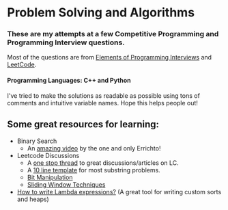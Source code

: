# Problem Solving and Algorithms
### These are my attempts at a few Competitive Programming and Programming Interview questions.

Most of the questions are from [Elements of Programming Interviews](/EPI) and [LeetCode](/LeetCode).

#### Programming Languages: C++ and Python

I've tried to make the solutions as readable as possible using tons of comments and intuitive variable names. Hope this helps people out!

## Some great resources for learning:
- Binary Search
  - An [amazing video](https://www.youtube.com/watch?v=GU7DpgHINWQ&t=882s) by the one and only Errichto!
- Leetcode Discussions
  - A [one stop thread](https://leetcode.com/problems/minimum-window-substring/discuss/26808/here-is-a-10-line-template-that-can-solve-most-substring-problems) to great discussions/articles on LC.
  - A [10 line template](https://leetcode.com/problems/minimum-window-substring/discuss/26808/here-is-a-10-line-template-that-can-solve-most-substring-problems) for most substring problems.
  - [Bit Manipulation](https://leetcode.com/problems/sum-of-two-integers/discuss/84278/A-summary%3A-how-to-use-bit-manipulation-to-solve-problems-easily-and-efficiently)
  - [Sliding Window Techniques](https://leetcode.com/discuss/general-discussion/657507/sliding-window-for-beginners-problems-template-sample-solutions/562721)
- [How to write Lambda expressions?](https://stackoverflow.com/questions/7627098/what-is-a-lambda-expression-in-c11) (A great tool for writing custom sorts and heaps)
